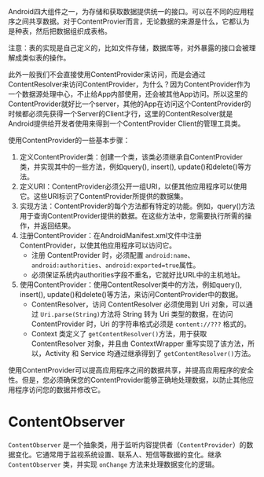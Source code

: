 Android四大组件之一，为存储和获取数据提供统一的接口。可以在不同的应用程序之间共享数据。对于ContentProvier而言，无论数据的来源是什么，它都认为是种表，然后把数据组织成表格。

注意：表的实现是自己定义的，比如文件存储，数据库等，对外暴露的接口会被理解成类似表的操作。

此外一般我们不会直接使用ContentProvider来访问，而是会通过ContentResolver来访问ContentProvider，为什么？因为ContentProvider作为一个数据源处理中心，不止给App内部使用，还会被其他App访问。所以这里的ContentProvider就好比一个server，其他的App在访问这个ContentProvider的时候都必须先获得一个Server的Client才行，这里的ContentResolver就是Android提供给开发者使用来得到一个ContentProvider Client的管理工具类。

使用ContentProvider的一些基本步骤：

1. 定义ContentProvider类：创建一个类，该类必须继承自ContentProvider类，并实现其中的一些方法，例如query(), insert(), update()和delete()等方法。
2. 定义URI：ContentProvider必须公开一组URI，以便其他应用程序可以使用它。这些URI标识了ContentProvider所提供的数据集。
3. 实现方法：ContentProvider的每个方法都有特定的功能。例如，query()方法用于查询ContentProvider提供的数据。在这些方法中，您需要执行所需的操作，并返回结果。
4. 注册ContentProvider：在AndroidManifest.xml文件中注册ContentProvider，以使其他应用程序可以访问它。
   - 注册 ContentProvider 时，必须配置 `android:name`、`android:authorities`、`android:exported=true`属性。
   - 必须保证系统内authorities字段不重名，它就好比URL中的主机地址。
5. 使用ContentProvider：使用ContentResolver类中的方法，例如query(), insert(), update()和delete()等方法，来访问ContentProvider中的数据。
   - ContentResolver，访问 ContentResolver 必须使用到 Uri 对象，可以通过 `Uri.parse(String)`方法将 String 转为 Uri 类型的数据，在访问 ContentProvider 时，Uri 的字符串格式必须是 `content://???` 格式的。
   - Context 类定义了 `getContentResolver()`方法，用于获取 ContentResolver 对象，并且由 ContextWrapper 重写实现了该方法，所以，Activity 和 Service 均通过继承得到了 `getContentResolver()`方法。

使用ContentProvider可以提高应用程序之间的数据共享，并提高应用程序的安全性。但是，您必须确保您的ContentProvider能够正确地处理数据，以防止其他应用程序访问您的数据并修改它。

# ContentObserver

`ContentObserver` 是一个抽象类，用于监听内容提供者（`ContentProvider`）的数据变化。它通常用于监视系统设置、联系人、短信等数据的变化。继承 `ContentObserver` 类，并实现 `onChange` 方法来处理数据变化的逻辑。
